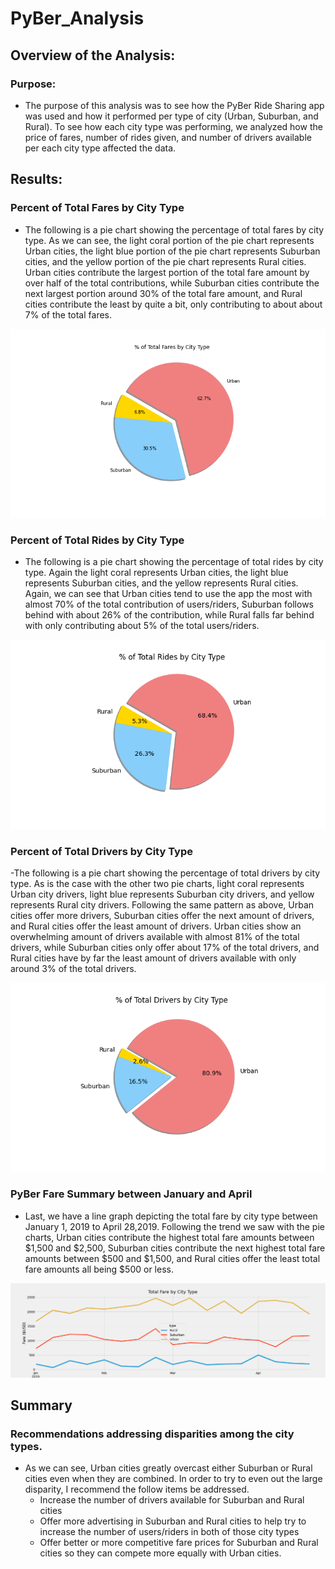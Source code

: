 # PyBer_Analysis
## Overview of the Analysis:
### Purpose:
- The purpose of this analysis was to see how the PyBer Ride Sharing app was used and how it performed per type of city (Urban, Suburban, and Rural). To see how each city type was performing, we analyzed how the price of fares, number of rides given, and number of drivers available per each city type affected the data. 

## Results:
### Percent of Total Fares by City Type
- The following is a pie chart showing the percentage of total fares by city type. As we can see, the light coral portion of the pie chart represents Urban cities, the light blue portion of the pie chart represents Suburban cities, and the yellow portion of the pie chart represents Rural cities. Urban cities contribute the largest portion of the total fare amount by over half of the total contributions, while Suburban cities contribute the next largest portion around 30% of the total fare amount, and Rural cities contribute the least by quite a bit, only contributing to about about 7% of the total fares. 

![Total Fares by City Type Percentage](analysis/Fig5.png)

### Percent of Total Rides by City Type
- The following is a pie chart showing the percentage of total rides by city type. Again the light coral represents Urban cities, the light blue represents Suburban cities, and the yellow represents Rural cities. Again, we can see that Urban cities tend to use the app the most with almost 70% of the total contribution of users/riders, Suburban follows behind with about 26% of the contribution, while Rural falls far behind with only contributing about 5% of the total users/riders.

![Total Rides by City Type Percentage](analysis/Fig6.png)

### Percent of Total Drivers by City Type

-The following is a pie chart showing the percentage of total drivers by city type. As is the case with the other two pie charts, light coral represents Urban city drivers, light blue represents Suburban city drivers, and yellow represents Rural city drivers. Following the same pattern as above, Urban cities offer more drivers, Suburban cities offer the next amount of drivers, and Rural cities offer the least amount of drivers. Urban cities show an overwhelming amount of drivers available with almost 81% of the total drivers, while Suburban cities only offer about 17% of the total drivers, and Rural cities have by far the least amount of drivers available with only around 3% of the total drivers.

![Total Drivers by City Type Percentage](analysis/Fig7.png)

### PyBer Fare Summary between January and April

- Last, we have a line graph depicting the total fare by city type between January 1, 2019 to April 28,2019.
Following the trend we saw with the pie charts, Urban cities contribute the highest total fare amounts between $1,500 and $2,500, Suburban cities contribute the next highest total fare amounts between $500 and $1,500, and Rural cities offer the least total fare amounts all being $500 or less. 

![Total Fare by City Type](analysis/PyBer_fare_summary.png)

## Summary
### Recommendations addressing disparities among the city types.
- As we can see, Urban cities greatly overcast either Suburban or Rural cities even when they are combined. In order to try to even out the large disparity, I recommend the follow items be addressed.
    - Increase the number of drivers available for Suburban and Rural cities
    - Offer more advertising in Suburban and Rural cities to help try to increase the number of users/riders in both of those city types
    - Offer better or more competitive fare prices for Suburban and Rural cities so they can compete more equally with Urban cities. 